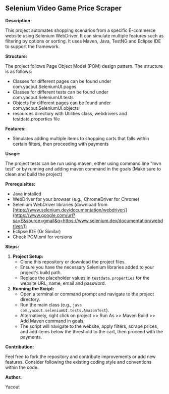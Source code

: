 ## Selenium Video Game Price Scraper

**Description:**

This project automates shopping scenarios from a specific E-commerce website using Selenium WebDriver. It can simulate multiple features such as filtering by options or sorting. It uses Maven, Java, TestNG and Eclipse IDE to support the framework. 

**Structure:**

The project follows Page Object Model (POM) design pattern. The structure is as follows:
  - Classes for different pages can be found under com.yacout.SeleniumUI.pages
  - Classes for different tests can be found under com.yacout.SeleniumUI.tests
  - Objects for different pages can be found under com.yacout.SeleniumUI.objects
  - resources directory with Utilities class, webdrivers and testdata.properties file
 

**Features:**

  - Simulates adding multiple items to shopping carts that falls within certain filters, then proceeding with payments

**Usage:**

The project tests can be run using maven, either using command line "mvn test" or by running and adding maven command in the goals (Make sure to clean and build the project)

**Prerequisites:**

  - Java installed
  - WebDriver for your browser (e.g., ChromeDriver for Chrome)
  - Selenium WebDriver libraries (download from [https://www.selenium.dev/documentation/webdriver/](https://www.google.com/url?sa=E&source=gmail&q=https://www.selenium.dev/documentation/webdriver/))
  - Eclipse IDE (Or Similar)
  - Check POM.xml for versions

**Steps:**

1.  **Project Setup:**
      - Clone this repository or download the project files.
      - Ensure you have the necessary Selenium libraries added to your project's build path.
      - Replace the placeholder values in `testdata.properties` for the website URL, name, email and password.
2.  **Running the Script:**
      - Open a terminal or command prompt and navigate to the project directory.
      - Run the main class (e.g., `java com.yacout.seleniumUI.tests.AmazonTest`).
      - Alternatively, right click on project >> Run As >> Maven Build >> Add Maven command in goals. 
      - The script will navigate to the website, apply filters, scrape prices, and add items below the threshold to the cart, then proceed with the payments.


**Contribution:**

Feel free to fork the repository and contribute improvements or add new features. Consider following the existing coding style and conventions within the code.



**Author:**

Yacout